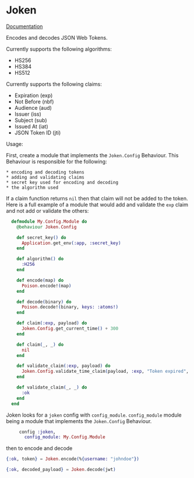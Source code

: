 Joken
=====
[Documentation](http://hexdocs.pm/joken/)

Encodes and decodes JSON Web Tokens.

Currently supports the following algorithms:

* HS256
* HS384
* HS512

Currently supports the following claims:

* Expiration (exp)
* Not Before (nbf)
* Audience (aud)
* Issuer (iss)
* Subject (sub)
* Issued At (iat)
* JSON Token ID (jti)


Usage:

  First, create a module that implements the `Joken.Config` Behaviour. 
  This Behaviour is responsible for the following:

    * encoding and decoding tokens
    * adding and validating claims
    * secret key used for encoding and decoding
    * the algorithm used

  If a claim function returns `nil` then that claim will not be added to the token. 
  Here is a full example of a module that would add and validate the `exp` claim 
  and not add or validate the others:

```elixir
  defmodule My.Config.Module do
    @behaviour Joken.Config

    def secret_key() do
      Application.get_env(:app, :secret_key)
    end

    def algorithm() do
      :H256
    end

    def encode(map) do
      Poison.encode!(map)
    end

    def decode(binary) do
      Poison.decode!(binary, keys: :atoms!)
    end

    def claim(:exp, payload) do
      Joken.Config.get_current_time() + 300
    end

    def claim(_, _) do
      nil
    end

    def validate_claim(:exp, payload) do
      Joken.Config.validate_time_claim(payload, :exp, "Token expired", fn(expires_at, now) -> expires_at > now end)
    end

    def validate_claim(_, _) do
      :ok
    end
  end
```


Joken looks for a `joken` config with `config_module`. `config_module` module being a module that implements the `Joken.Config` Behaviour.


```elixir
     config :joken,
       config_module: My.Config.Module
```

then to encode and decode

```elixir
{:ok, token} = Joken.encode(%{username: "johndoe"})

{:ok, decoded_payload} = Joken.decode(jwt)
```
